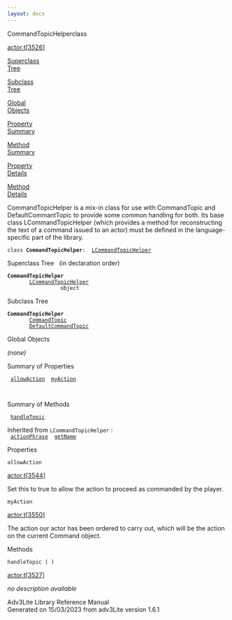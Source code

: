 ```yaml
---
layout: docs
---
```

<span class="title">CommandTopicHelper</span><span class="type">class</span>

[actor.t](../file/actor.t.html)\[[3526](../source/actor.t.html#3526)\]

[Superclass  
Tree](#_SuperClassTree_)

[Subclass  
Tree](#_SubClassTree_)

[Global  
Objects](#_ObjectSummary_)

[Property  
Summary](#_PropSummary_)

[Method  
Summary](#_MethodSummary_)

[Property  
Details](#_Properties_)

[Method  
Details](#_Methods_)

<div class="fdesc">

CommandTopicHelper is a mix-in class for use with CommandTopic and
DefaultCommantTopic to provide some common handling for both. Its base
class LCommandTopicHelper (which provides a method for reconstructing
the text of a command issued to an actor) must be defined in the
language-specific part of the library.

`class `**`CommandTopicHelper`**` :   `[`LCommandTopicHelper`](../object/LCommandTopicHelper.html)

</div>

<span id="_SuperClassTree_"></span>

<div class="mjhd">

<span class="hdln">Superclass Tree</span>   (in declaration order)

</div>

**`CommandTopicHelper`**  
`         `[`LCommandTopicHelper`](../object/LCommandTopicHelper.html)  
`                 object`  
<span id="_SubClassTree_"></span>

<div class="mjhd">

<span class="hdln">Subclass Tree</span>  

</div>

**`CommandTopicHelper`**  
`         `[`CommandTopic`](../object/CommandTopic.html)  
`         `[`DefaultCommandTopic`](../object/DefaultCommandTopic.html)  
<span id="_ObjectSummary_"></span>

<div class="mjhd">

<span class="hdln">Global Objects</span>  

</div>

*(none)* <span id="_PropSummary_"></span>

<div class="mjhd">

<span class="hdln">Summary of Properties</span>  

</div>

` `[`allowAction`](#allowAction)`  `[`myAction`](#myAction)`  `

` `

<span id="_MethodSummary_"></span>

<div class="mjhd">

<span class="hdln">Summary of Methods</span>  

</div>

` `[`handleTopic`](#handleTopic)`  `

Inherited from `LCommandTopicHelper` :  
` `[`actionPhrase`](../object/LCommandTopicHelper.html#actionPhrase)`  `[`getName`](../object/LCommandTopicHelper.html#getName)`  `

<span id="_Properties_"></span>

<div class="mjhd">

<span class="hdln">Properties</span>  

</div>

<span id="allowAction"></span>

`allowAction`

[actor.t](../file/actor.t.html)\[[3544](../source/actor.t.html#3544)\]

<div class="desc">

Set this to true to allow the action to proceed as commanded by the
player.

</div>

<span id="myAction"></span>

`myAction`

[actor.t](../file/actor.t.html)\[[3550](../source/actor.t.html#3550)\]

<div class="desc">

The action our actor has been ordered to carry out, which will be the
action on the current Command object.

</div>

<span id="_Methods_"></span>

<div class="mjhd">

<span class="hdln">Methods</span>  

</div>

<span id="handleTopic"></span>

`handleTopic ( )`

[actor.t](../file/actor.t.html)\[[3527](../source/actor.t.html#3527)\]

<div class="desc">

*no description available*

</div>

<div class="ftr">

Adv3Lite Library Reference Manual  
Generated on 15/03/2023 from adv3Lite version 1.6.1

</div>
